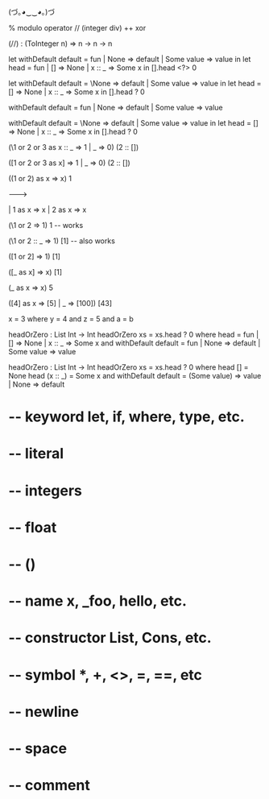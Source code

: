 
 (づ｡◕‿‿◕｡)づ

% modulo operator
// (integer div)
++ 
xor



(//) : (ToInteger n) => n -> n -> n


let withDefault default = 
  fun 
    | None       => default 
    | Some value => value 
  in 
    let head = 
      fun 
        | []     => None 
        | x :: _ => Some x 
      in 
        [].head <?> 0


let withDefault default = \None => default | Some value => value 
  in let head = \[] => None | x :: _ => Some x 
    in [].head ? 0

withDefault default = fun
  | None       => default 
  | Some value => value 


withDefault default = \None => default | Some value => value 
  in let head = \[] => None | x :: _ => Some x 
    in [].head ? 0


(\1 or 2 or 3 as x :: _ => 1 | _ => 0) (2 :: []) 

(\[1 or 2 or 3 as x] => 1 | _ => 0) (2 :: []) 


(\(1 or 2) as x => x) 1

---> 

  | 1 as x => x
  | 2 as x => x


(\1 or 2 => 1) 1
    -- works

(\1 or 2 :: _ => 1) [1]
    -- also works

(\[1 or 2] => 1) [1]



(\[_ as x] => x) [1]

(\_ as x => x) 5

(\[4] as x => [5] | _ => [100]) [43]

x = 3
  where
    y = 4 and
    z = 5 and
    a = b


headOrZero : List Int -> Int
headOrZero xs = xs.head ? 0
  where
    head = 
      fun 
        | []     => None 
        | x :: _ => Some x 
  and
    withDefault default = 
      fun 
        | None       => default 
        | Some value => value 


headOrZero : List Int -> Int
headOrZero xs = xs.head ? 0
  where
    head []       = None 
    head (x :: _) = Some x 
  and
    withDefault default = 
      \(Some value) => value | None => default 


# -- keyword        let, if, where, type, etc.
# -- literal
# --    integers
# --    float
# --    ()
# -- name           x, _foo, hello, etc.
# -- constructor    List, Cons, etc.
# -- symbol         *, +, <>, =, ==, etc
# -- newline
# -- space
# -- comment
